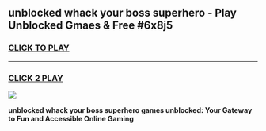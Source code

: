 
## unblocked whack your boss superhero - Play Unblocked Gmaes & Free #6x8j5
<h3>
<a href="https://news.freeplayer.one?title=unblocked_whack_your_boss_superhero&ref=24F">CLICK TO PLAY</a></h3>
<hr>

<h3>
<a href="https://news.freeplayer.one?title=unblocked_whack_your_boss_superhero&ref=24F">CLICK 2 PLAY</a>
  
</h3>

<a href="https://news.freeplayer.one?title=unblocked_whack_your_boss_superhero&ref=24F/"><img src="https://clearcache.store/games.png"></a>


**unblocked whack your boss superhero games unblocked: Your Gateway to Fun and Accessible Online Gaming**
